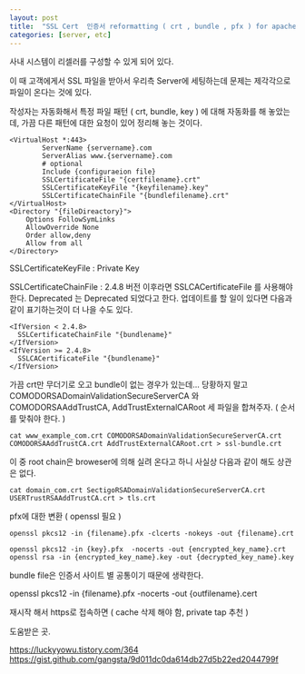 ```yaml
---
layout: post
title:  "SSL Cert  인증서 reformatting ( crt , bundle , pfx ) for apache"
categories: [server, etc]
---
```


사내 시스템이 리셀러를 구성할 수 있게 되어 있다.

이 때 고객에게서 SSL 파일을 받아서 우리측 Server에 세팅하는데 문제는 제각각으로 파일이 온다는 것에 있다.

작성자는 자동화해서 특정 파일 패턴 ( crt, bundle, key ) 에 대해 자동화를 해 놓았는데, 가끔 다른 패턴에 대한 요청이 있어 정리해 놓는 것이다.                                                                                                                                                                                                                                                      

```
<VirtualHost *:443>
        ServerName {servername}.com
        ServerAlias www.{servername}.com
        # optional
		Include {configuraeion file}
        SSLCertificateFile "{certfilename}.crt"
        SSLCertificateKeyFile "{keyfilename}.key"
        SSLCertificateChainFile "{bundlefilename}.crt"
</VirtualHost>
<Directory "{fileDireactory}">
    Options FollowSymLinks
    AllowOverride None
    Order allow,deny
    Allow from all
</Directory>
```



SSLCertificateKeyFile : Private Key

SSLCertificateChainFile : 2.4.8 버전 이후라면 SSLCACertificateFile 를 사용해야 한다. Deprecated 는 Deprecated 되었다고 한다. 업데이트를 할 일이 있다면 다음과 같이 표기하는것이 더 나을 수도 있다.

```
<IfVersion < 2.4.8>
  SSLCertificateChainFile "{bundlename}"
</IfVersion>
<IfVersion >= 2.4.8>
  SSLCACertificateFile "{bundlename}"
</IfVersion>
```

가끔 crt만 무더기로 오고 bundle이 없는 경우가 있는데... 당황하지 말고 COMODORSADomainValidationSecureServerCA 와 COMODORSAAddTrustCA, AddTrustExternalCARoot 세 파일을 합쳐주자. ( 순서를 맞춰야 한다. )

```
cat www_example_com.crt COMODORSADomainValidationSecureServerCA.crt  COMODORSAAddTrustCA.crt AddTrustExternalCARoot.crt > ssl-bundle.crt

```

이 중  root chain은 broweser에 의해 실려 온다고 하니 사실상 다음과 같이 해도 상관은 없다.

```
cat domain_com.crt SectigoRSADomainValidationSecureServerCA.crt USERTrustRSAAddTrustCA.crt > tls.crt
```



pfx에 대한 변환  ( openssl 필요 )

```
openssl pkcs12 -in {filename}.pfx -clcerts -nokeys -out {filename}.crt

openssl pkcs12 -in {key}.pfx  -nocerts -out {encrypted_key_name}.crt
openssl rsa -in {encrypted_key_name}.key -out {decrypted_key_name}.key
```



bundle file은 인증서 사이트 별 공통이기 때문에 생략한다.



openssl pkcs12 -in {filename}.pfx  -nocerts -out {outfilename}.cert



재시작 해서 https로 접속하면 ( cache 삭제 해야 함, private tap 추천 )



도움받은 곳.

<https://luckyyowu.tistory.com/364>
<https://gist.github.com/gangsta/9d011dc0da614db27d5b22ed2044799f>

